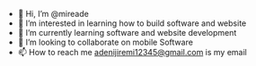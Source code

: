 - 👋 Hi, I’m @mireade
- 👀 I’m interested in learning how to build software and website 
- 🌱 I’m currently learning software and website development
- 💞️ I’m looking to collaborate on mobile Software 
- 📫 How to reach me adenijiremi12345@gmail.com is my email

<!---
mireade/mireade is a ✨ special ✨ repository because its `README.md` (this file) appears on your GitHub profile.
You can click the Preview link to take a look at your changes.
--->
